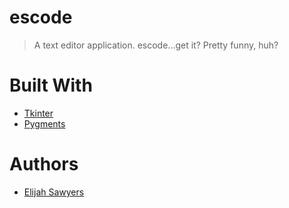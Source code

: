 # escode
> A text editor application. escode...get it? Pretty funny, huh? 

# Built With
* [Tkinter](https://wiki.python.org/moin/TkInter)
* [Pygments](http://pygments.org/)

# Authors
* [Elijah Sawyers](https://github.com/elijahsawyers)
